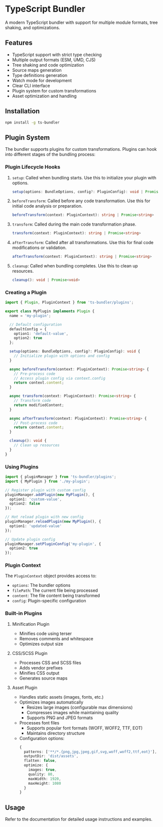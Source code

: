 # TypeScript Bundler

A modern TypeScript bundler with support for multiple module formats, tree shaking, and optimizations.

## Features

- TypeScript support with strict type checking
- Multiple output formats (ESM, UMD, CJS)
- Tree shaking and code optimization
- Source maps generation
- Type definitions generation
- Watch mode for development
- Clear CLI interface
- Plugin system for custom transformations
- Asset optimization and handling

## Installation

```bash
npm install -g ts-bundler
```

## Plugin System

The bundler supports plugins for custom transformations. Plugins can hook into different stages of the bundling process:

### Plugin Lifecycle Hooks

1. `setup`: Called when bundling starts. Use this to initialize your plugin with options.
   ```typescript
   setup(options: BundleOptions, config?: PluginConfig): void | Promise<void>
   ```

2. `beforeTransform`: Called before any code transformation. Use this for initial code analysis or preparation.
   ```typescript
   beforeTransform(context: PluginContext): string | Promise<string>
   ```

3. `transform`: Called during the main code transformation phase.
   ```typescript
   transform(context: PluginContext): string | Promise<string>
   ```

4. `afterTransform`: Called after all transformations. Use this for final code modifications or validation.
   ```typescript
   afterTransform(context: PluginContext): string | Promise<string>
   ```

5. `cleanup`: Called when bundling completes. Use this to clean up resources.
   ```typescript
   cleanup(): void | Promise<void>
   ```

### Creating a Plugin

```typescript
import { Plugin, PluginContext } from 'ts-bundler/plugins';

export class MyPlugin implements Plugin {
  name = 'my-plugin';

  // Default configuration
  defaultConfig = {
    option1: 'default-value',
    option2: true
  };

  setup(options: BundleOptions, config?: PluginConfig): void {
    // Initialize plugin with options and config
  }

  async beforeTransform(context: PluginContext): Promise<string> {
    // Pre-process code
    // Access plugin config via context.config
    return context.content;
  }

  async transform(context: PluginContext): Promise<string> {
    // Transform code
    return modifiedContent;
  }

  async afterTransform(context: PluginContext): Promise<string> {
    // Post-process code
    return context.content;
  }

  cleanup(): void {
    // Clean up resources
  }
}
```

### Using Plugins

```typescript
import { pluginManager } from 'ts-bundler/plugins';
import { MyPlugin } from './my-plugin';

// Register plugin with custom config
pluginManager.addPlugin(new MyPlugin(), {
  option1: 'custom-value',
  option2: false
});

// Hot reload plugin with new config
pluginManager.reloadPlugin(new MyPlugin(), {
  option1: 'updated-value'
});

// Update plugin config
pluginManager.setPluginConfig('my-plugin', {
  option2: true
});
```

### Plugin Context

The `PluginContext` object provides access to:

- `options`: The bundler options
- `filePath`: The current file being processed
- `content`: The file content being transformed
- `config`: Plugin-specific configuration

### Built-in Plugins

1. Minification Plugin
   - Minifies code using terser
   - Removes comments and whitespace
   - Optimizes output size

2. CSS/SCSS Plugin
   - Processes CSS and SCSS files
   - Adds vendor prefixes
   - Minifies CSS output
   - Generates source maps

3. Asset Plugin
   - Handles static assets (images, fonts, etc.)
   - Optimizes images automatically
     - Resizes large images (configurable max dimensions)
     - Compresses images while maintaining quality
     - Supports PNG and JPEG formats
   - Processes font files
     - Supports popular font formats (WOFF, WOFF2, TTF, EOT)
     - Maintains directory structure
   - Configuration options:
     ```typescript
     {
       patterns: ['**/*.{png,jpg,jpeg,gif,svg,woff,woff2,ttf,eot}'],
       outputDir: 'dist/assets',
       flatten: false,
       optimize: {
         images: true,
         quality: 80,
         maxWidth: 1920,
         maxHeight: 1080
       }
     }
     ```

## Usage

Refer to the documentation for detailed usage instructions and examples.